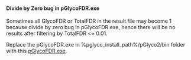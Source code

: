#### Divide by Zero bug in pGlycoFDR.exe ####

Sometimes all GlycoFDR or TotalFDR in the result file may become 1 because divide by zero bug in pGlycoFDR.exe, hence there will be no results after filtering by TotalFDR <= 0.01.

Replace the pGlycoFDR.exe in %pglyco_install_path%/pGlyco2/bin folder with this [pGlycoFDR.exe](https://github.com/pFindStudio/pGlyco2/blob/master/bug_fix_list/fixed_file_2018/bug-20180128-DivZero/pGlycoFDR.exe).
